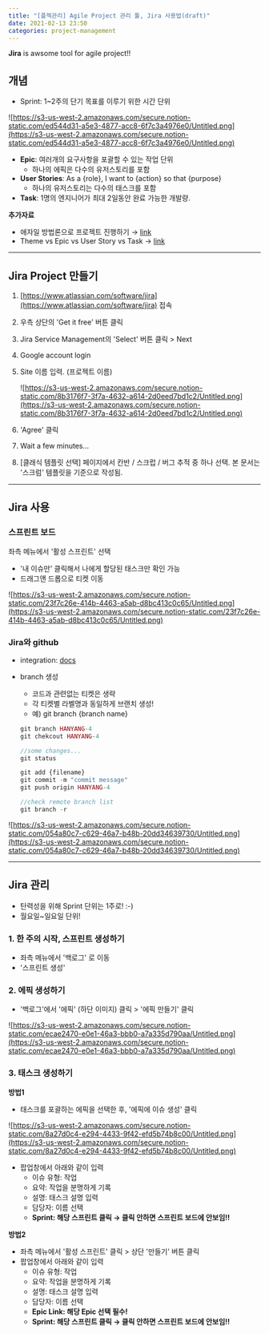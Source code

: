 ```yaml
---
title: "[플젝관리] Agile Project 관리 툴, Jira 사용법(draft)"
date: 2021-02-13 23:50
categories: project-management
---
```


**Jira** is awsome tool for agile project!!

## 개념

- Sprint: 1~2주의 단기 목표를 이루기 위한 시간 단위

![https://s3-us-west-2.amazonaws.com/secure.notion-static.com/ed544d31-a5e3-4877-acc8-6f7c3a4976e0/Untitled.png](https://s3-us-west-2.amazonaws.com/secure.notion-static.com/ed544d31-a5e3-4877-acc8-6f7c3a4976e0/Untitled.png)

- **Epic**: 여러개의 요구사항을 포괄할 수 있는 작업 단위
    - 하나의 에픽은 다수의 유저스토리를 포함
- **User Stories**: As a {role}, I want to {action} so that {purpose}
    - 하나의 유저스토리는 다수의 태스크를 포함
- **Task**: 1명의 엔지니어가 최대 2일동안 완료 가능한 개발량.

**추가자료**

- 애자일 방법론으로 프로젝트 진행하기 → [link](https://brunch.co.kr/@svillustrated/27)
- Theme vs Epic vs User Story vs Task → [link](https://www.visual-paradigm.com/scrum/theme-epic-user-story-task/)

---

## Jira Project 만들기

1. [https://www.atlassian.com/software/jira](https://www.atlassian.com/software/jira) 접속
2. 우측 상단의 'Get it free' 버튼 클릭
3. Jira Service Management의 'Select' 버튼 클릭 > Next
4. Google account login
5. Site 이름 입력. (프로젝트 이름)

    ![https://s3-us-west-2.amazonaws.com/secure.notion-static.com/8b3176f7-3f7a-4632-a614-2d0eed7bd1c2/Untitled.png](https://s3-us-west-2.amazonaws.com/secure.notion-static.com/8b3176f7-3f7a-4632-a614-2d0eed7bd1c2/Untitled.png)

6. 'Agree' 클릭
7. Wait a few minutes...
8. [클래식 템플릿 선택] 페이지에서 칸반 / 스크럽 / 버그 추적 중 하나 선택. 본 문서는 '스크럼' 템플릿을 기준으로 작성됨.

---

## Jira 사용

### 스프린트 보드

좌측 메뉴에서 '활성 스프린트' 선택

- '내 이슈만' 클릭해서 나에게 할당된 태스크만 확인 가능
- 드래그앤 드롭으로 티켓 이동

![https://s3-us-west-2.amazonaws.com/secure.notion-static.com/23f7c26e-414b-4463-a5ab-d8bc413c0c65/Untitled.png](https://s3-us-west-2.amazonaws.com/secure.notion-static.com/23f7c26e-414b-4463-a5ab-d8bc413c0c65/Untitled.png)

### Jira와 github

- integration: [docs](https://support.atlassian.com/jira-cloud-administration/docs/integrate-with-github/)

- branch 생성
    - 코드과 관련없는 티켓은 생략
    - 각 티켓별 라벨명과 동일하게 브랜치 생성!
    - 예) git branch {branch name}

    ```php
    git branch HANYANG-4
    git chekcout HANYANG-4

    //some changes...
    git status

    git add {filename}
    git commit -m "commit message"
    git push origin HANYANG-4
    ```

    ```php
    //check remote branch list
    git branch -r
    ```

![https://s3-us-west-2.amazonaws.com/secure.notion-static.com/054a80c7-c629-46a7-b48b-20dd34639730/Untitled.png](https://s3-us-west-2.amazonaws.com/secure.notion-static.com/054a80c7-c629-46a7-b48b-20dd34639730/Untitled.png)

---

## Jira 관리

- 탄력성을 위해 Sprint 단위는 1주로! :-)
- 월요일~일요일 단위!

### 1. 한 주의 시작, 스프린트 생성하기

- 좌측 메뉴에서 '백로그' 로 이동
- '스프린트 생성'

### 2. 에픽 생성하기

- '백로그'에서 '에픽' (하단 이미지) 클릭 > '에픽 만들기' 클릭

![https://s3-us-west-2.amazonaws.com/secure.notion-static.com/ecae2470-e0e1-46a3-bbb0-a7a335d790aa/Untitled.png](https://s3-us-west-2.amazonaws.com/secure.notion-static.com/ecae2470-e0e1-46a3-bbb0-a7a335d790aa/Untitled.png)

### 3. 태스크 생성하기

**방법1**

- 태스크를 포괄하는 에픽을 선택한 후, '에픽에 이슈 생성' 클릭

![https://s3-us-west-2.amazonaws.com/secure.notion-static.com/8a27d0c4-e294-4433-9f42-efd5b74b8c00/Untitled.png](https://s3-us-west-2.amazonaws.com/secure.notion-static.com/8a27d0c4-e294-4433-9f42-efd5b74b8c00/Untitled.png)

- 팝업창에서 아래와 같이 입력
    - 이슈 유형: 작업
    - 요약: 작업을 분명하게 기록
    - 설명: 태스크 설명 입력
    - 담당자: 이름 선택
    - **Sprint: 해당 스프린트 클릭 → 클릭 안하면 스프린트 보드에 안보임!!**

**방법2**

- 좌측 메뉴에서 '활성 스프린트' 클릭 > 상단 '만들기' 버튼 클릭
- 팝업창에서 아래와 같이 입력
    - 이슈 유형: 작업
    - 요약: 작업을 분명하게 기록
    - 설명: 태스크 설명 입력
    - 담당자: 이름 선택
    - **Epic Link: 해당 Epic 선택 필수!**
    - **Sprint: 해당 스프린트 클릭 → 클릭 안하면 스프린트 보드에 안보임!!**